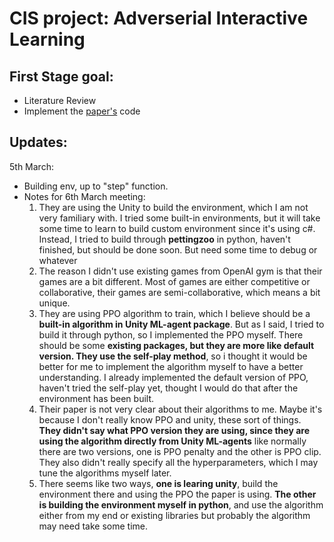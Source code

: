 # CIS project: Adverserial Interactive Learning
## First Stage goal:
- Literature Review
- Implement the [paper's](https://arxiv.org/pdf/2103.04847.pdf) code


## Updates:

5th March:
- Building env, up to "step" function.
- Notes for 6th March meeting:
    1. They are using the Unity to build the environment, which I am not very familiary with. I tried some built-in environments, but it will take some time to learn to build custom environment since it's using c#. Instead, I tried to build through __pettingzoo__ in python, haven't finished, but should be done soon. But need some time to debug or whatever
    2. The reason I didn't use existing games from OpenAI gym is that their games are a bit different. Most of games are either competitive or collaborative, their games are semi-collaborative, which means a bit unique.
    3. They are using PPO algorithm to train, which I believe should be a __built-in algorithm in Unity ML-agent package__. But as I said, I tried to build it through python, so I implemented the PPO myself. There should be some __existing packages, but they are more like default version. They use the self-play method__, so i thought it would be better for me to implement the algorithm myself to have a better understanding. I already implemented the default version of PPO, haven't tried the self-play yet, thought I would do that after the environment has been built.
    4. Their paper is not very clear about their algorithms to me. Maybe it's because I don't really know PPO and unity, these sort of things. __They didn't say what PPO version they are using, since they are using the algorithm directly from Unity ML-agents__ like normally there are two versions, one is PPO penalty and the other is PPO clip. They also didn't really specify all the hyperparameters, which I may tune the algorithms myself later.
    5. There seems like two ways, __one is learing unity__, build the environment there and using the PPO the paper is using. __The other is building the environment myself in python__, and use the algorithm either from my end or existing libraries but probably the algorithm may need take some time.
